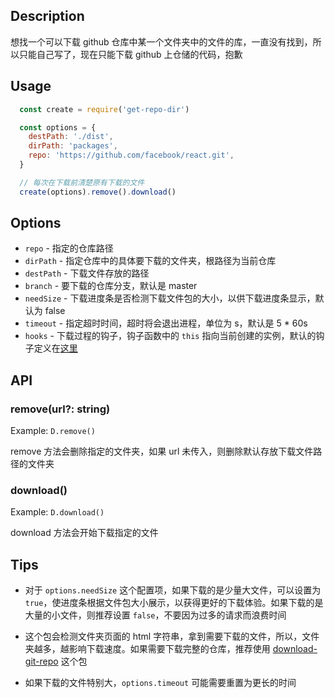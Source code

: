 ## Description
想找一个可以下载 github 仓库中某一个文件夹中的文件的库，一直没有找到，所以只能自己写了，现在只能下载 github 上仓储的代码，抱歉

## Usage
```js
  const create = require('get-repo-dir')

  const options = {
    destPath: './dist',
    dirPath: 'packages',
    repo: 'https://github.com/facebook/react.git',
  }

  // 每次在下载前清楚原有下载的文件
  create(options).remove().download()
```

## Options
- `repo` - 指定的仓库路径
- `dirPath` - 指定仓库中的具体要下载的文件夹，根路径为当前仓库
- `destPath` - 下载文件存放的路径
- `branch` - 要下载的仓库分支，默认是 master
- `needSize` - 下载进度条是否检测下载文件包的大小，以供下载进度条显示，默认为 false
- `timeout` - 指定超时时间，超时将会退出进程，单位为 s，默认是 5 * 60s
- `hooks` - 下载过程的钩子，钩子函数中的 `this` 指向当前创建的实例，默认的钩子定义在[这里](./src/hooks.js)

## API
### remove(url?: string)
Example: `D.remove()`

remove 方法会删除指定的文件夹，如果 url 未传入，则删除默认存放下载文件路径的文件夹

### download()
Example: `D.download()`

download 方法会开始下载指定的文件

## Tips
+ 对于 `options.needSize` 这个配置项，如果下载的是少量大文件，可以设置为 `true`，使进度条根据文件包大小展示，以获得更好的下载体验。如果下载的是大量的小文件，则推荐设置 `false`，不要因为过多的请求而浪费时间

+ 这个包会检测文件夹页面的 html 字符串，拿到需要下载的文件，所以，文件夹越多，越影响下载速度。如果需要下载完整的仓库，推荐使用 [download-git-repo](https://www.npmjs.com/package/download-git-repo) 这个包

+ 如果下载的文件特别大，`options.timeout` 可能需要重置为更长的时间